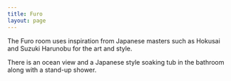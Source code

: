 ```yaml
---
title: Furo
layout: page
---
```


The Furo room uses inspiration from Japanese masters such as Hokusai and Suzuki Harunobu for the art and style.

There is an ocean view and a Japanese style soaking tub in the bathroom along with a stand-up shower.
